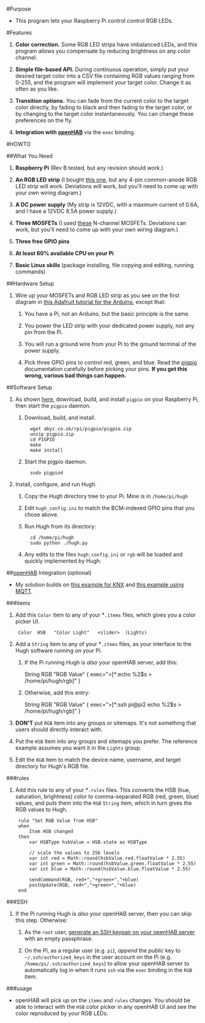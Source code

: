 #Purpose

* This program lets your Raspberry Pi control control RGB LEDs.

#Features

1. **Color correction.** Some RGB LED strips have imbalanced LEDs, and this program allows you compensate by reducing brightness on any color channel.

2. **Simple file-based API.** During continuous operation, simply put your desired target color into a CSV file containing RGB values ranging from 0-255, and the program will implement your target color. Change it as often as you like.

3. **Transition options.** You can fade from the current color to the target color directly, by fading to black and then fading to the target color, or by changing to the target color instantaneously. You can change these preferences on the fly.

4. **Integration with [openHAB](http://www.openhab.org/)** via the ```exec``` binding.

#HOWTO

##What You Need

1. **Raspberry Pi** (Rev B tested, but any revision should work.)

2. **An RGB LED strip** (I bought [this one](http://www.amazon.com/gp/product/B00AQT2G9S), but any 4-pin common-anode RGB LED strip will work. Deviations will work, but you'll need to come up with your own wiring diagram.)

3. **A DC power supply** (My strip is 12VDC, with a maximum current of 0.6A, and I have a 12VDC 8.5A power supply.)

4. **Three MOSFETs** (I used [these](http://www.digikey.com/product-search/en?KeyWords=497-2765-5-ND) N-channel MOSFETs. Deviations can work, but you'll need to come up with your own wiring diagram.)

5. **Three free GPIO pins**

6. **At least 60% available CPU on your Pi**

7. **Basic Linux skills** (package installing, file copying and editing, running commands)

##Hardware Setup

1. Wire up your MOSFETs and RGB LED strip as you see on the first diagram in [this Adafruit tutorial for the Arduino](https://learn.adafruit.com/rgb-led-strips/usage), except that:

    1. You have a Pi, not an Arduino, but the basic principle is the same.
    
    1. You power the LED strip with your dedicated power supply, not any pin from the Pi.
    
    1. You will run a ground wire from your Pi to the ground terminal of the power supply.
    
    1. Pick three GPIO pins to control red, green, and blue. Read the [pigpio](http://abyz.co.uk/rpi/pigpio/) documentation carefully before picking your pins. **If you get this wrong, various bad things can happen.**
    
##Software Setup

1. As shown [here](http://abyz.co.uk/rpi/pigpio/download.html), download, build, and install ```pigpio``` on your Raspberry Pi, then start the ```pigpio``` daemon.

    1. Download, build, and install.
    
             wget abyz.co.uk/rpi/pigpio/pigpio.zip
             unzip pigpio.zip
             cd PIGPIO
             make
             make install
    
    1. Start the pigpio daemon.

             sudo pigpiod

1. Install, configure, and run Hugh.

    1. Copy the Hugh directory tree to your Pi. Mine is in ```/home/pi/hugh```
    
    1. Edit ```hugh_config.ini``` to match the BCM-indexed GPIO pins that you chose above.
    
    1. Run Hugh from its directory:
    
             cd /home/pi/hugh
             sudo python ./hugh.py
             
    1. Any edits to the files ```hugh_config.ini``` or ```rgb``` will be loaded and quickly implemented by Hugh.



##[openHAB](http://www.openhab.org/) Integration (optional)

* My solution builds on [this example for KNX](https://github.com/openhab/openhab/wiki/Samples-Rules#how-to-use-colorpicker-widget-with-knxdali-rgb-led-stripe) and [this example using MQTT](http://blue-pc.net/2014/10/21/nachtlicht-mit-arduino-und-mqtt-ueber-openhab-steuern/).

###items

1. Add this ```Color``` item to any of your *```.items``` files, which gives you a color picker UI.
    
        Color  HSB   "Color Light"   <slider>  (Lights)
        
1. Add a ```String``` item to any of your *```.items``` files, as your interface to the Hugh software running on your Pi.

    1. If the Pi running Hugh is _also_ your openHAB server, add this:

        String RGB   "RGB Value"  { exec=">[*:echo %2$s > /home/pi/hugh/rgb]" }
        
    1. Otherwise, add this entry:
    
        String RGB   "RGB Value"   { exec=">[*:ssh pi@pi2 echo %2$s > /home/pi/hugh/rgb]" }


1. **DON'T** put ```RGB``` item into any groups or sitemaps. It's not something that users should directly interact with.
    
1. Put the ```HSB``` item into any groups and sitemaps you prefer. The reference example assumes you want it in the ```Lights``` group.

1. Edit the ```RGB``` item to match the device name, username, and target directory for Hugh's RGB file.

###rules

1. Add this rule to any of your *```.rules``` files. This converts the HSB (hue, saturation, brightness) color to comma-separated RGB (red, green, blue) values, and puts them into the ```RGB``` ```String``` item, which in turn gives the RGB values to Hugh.

        rule "Set RGB Value from HSB"
        when
        	Item HSB changed
        then
        	var HSBType hsbValue = HSB.state as HSBType 
        
        	// scale the values to 256 levels
        	var int red = Math::round(hsbValue.red.floatValue * 2.55)
        	var int green = Math::round(hsbValue.green.floatValue * 2.55)
        	var int blue = Math::round(hsbValue.blue.floatValue * 2.55)
        
        	sendCommand(RGB, red+","+green+","+blue)
        	postUpdate(RGB, red+","+green+","+blue)
        end
        
###SSH

1. If the Pi running Hugh is _also_ your openHAB server, then you can skip this step. Otherwise:

    1. As the ```root``` user, [generate an SSH keypair on your openHAB server](https://help.ubuntu.com/community/SSH/OpenSSH/Keys#Generating_RSA_Keys) with an empty passphrase.
    
    1. On the Pi, as a regular user (e.g. ```pi```), _append_ the _public_ key to ```~/.ssh/authorized_keys``` in the user account on the Pi (e.g. ```/home/pi/.ssh/authorized_keys```) to allow your openHAB server to automatically log in when it runs ```ssh``` via the ```exec``` binding in the ```RGB``` item.
    
###usage

* openHAB will pick up on the ```items``` and ```rules``` changes. You should be able to interact with the ```HSB``` color picker in any openHAB UI and see the color reproduced by your RGB LEDs.
    